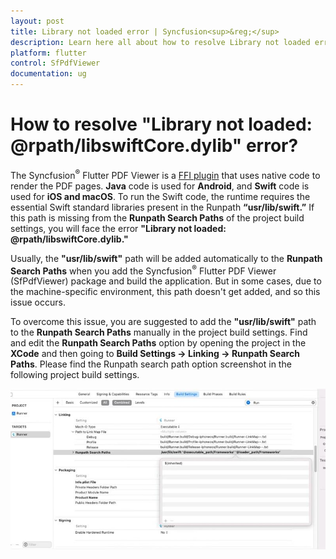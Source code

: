 ```yaml
---
layout: post
title: Library not loaded error | Syncfusion<sup>&reg;</sup>
description: Learn here all about how to resolve Library not loaded error faced when using Syncfusion<sup>&reg;</sup> Flutter PdfViewer (SfPdfViewer) widget.
platform: flutter
control: SfPdfViewer
documentation: ug
---
```


# How to resolve "Library not loaded: @rpath/libswiftCore.dylib" error?

The Syncfusion<sup>&reg;</sup> Flutter PDF Viewer is a [FFI plugin](https://docs.flutter.dev/packages-and-plugins/developing-packages#types) that uses native code to render the PDF pages. **Java** code is used for **Android**, and **Swift** code is used for **iOS and macOS**. To run the Swift code, the runtime requires the essential Swift standard libraries present in the Runpath **“usr/lib/swift.”** If this path is missing from the **Runpath Search Paths** of the project build settings, you will face the error **"Library not loaded: @rpath/libswiftCore.dylib."** 
 
Usually, the **"usr/lib/swift"** path will be added automatically to the **Runpath Search Paths** when you add the Syncfusion<sup>&reg;</sup> Flutter PDF Viewer (SfPdfViewer) package and build the application. But in some cases, due to the machine-specific environment, this path doesn't get added, and so this issue occurs. 
 
To overcome this issue, you are suggested to add the **"usr/lib/swift"** path to the **Runpath Search Paths** manually in the project build settings. Find and edit the **Runpath Search Paths** option by opening the project in the **XCode** and then going to **Build Settings -> Linking -> Runpath Search Paths**. Please find the Runpath search path option screenshot in the following project build settings.

![XCode Runpath Search Paths](images/xcode-runpath-search-paths.jpg)